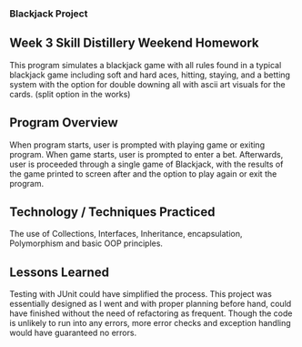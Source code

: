 ### Blackjack Project

## Week 3 Skill Distillery Weekend Homework

This program simulates a blackjack game with
all rules found in a typical blackjack game
including soft and hard aces, hitting, staying,
and a betting system with the option for double
downing all with ascii art visuals for the cards. 
(split option in the works)

## Program Overview

When program starts, user is prompted with playing
game or exiting program. When game starts, user is 
prompted to enter a bet. Afterwards, user is proceeded
through a single game of Blackjack, with the results of 
the game printed to screen after and the option to play again
or exit the program.

## Technology / Techniques Practiced 

The use of Collections, Interfaces, Inheritance, encapsulation, Polymorphism and basic OOP
principles. 

## Lessons Learned

Testing with JUnit could have simplified the process. This project was essentially
designed as I went and with proper planning before hand, could have finished without
the need of refactoring as frequent. Though the code is unlikely to run into any errors,
more error checks and exception handling would have guaranteed no errors. 